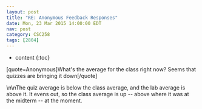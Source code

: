 ```yaml
---
layout: post
title: "RE: Anonymous Feedback Responses"
date: Mon, 23 Mar 2015 14:00:00 EDT
nav: post
category: CSC258
tags: [2804]
---
```


* content
{:toc}

[quote=Anonymous]What's the average for the class right now? Seems that quizzes are bringing it down[/quote]
<!-- more -->
<p>\n\nThe quiz average is below the class average, and the lab average is above it. It evens out, so the class average is up -- above where it was at the midterm -- at the moment.</p>
